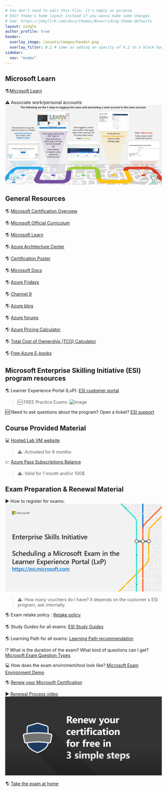 ```yaml
---
# You don't need to edit this file, it's empty on purpose.
# Edit theme's home layout instead if you wanna make some changes
# See: https://jekyllrb.com/docs/themes/#overriding-theme-defaults
layout: single
author_profile: true
header:
  overlay_image: /assets/images/header.png
  overlay_filter: 0.2 # same as adding an opacity of 0.2 to a black background
sidebar:
  nav: "exams"
---
```

## Microsoft Learn
:earth_americas:[Microsoft Learn](https://www.Microsoft.com/Learn "Microsoft Learn")

:warning: Associate work/personal accounts
![associate accounts](assets/images/learn-accounts.png)
## General Resources

:earth_americas: [Microsoft Certification Overview ](https://www.microsoft.com/certification "Microsoft Certification Overview ")

:earth_americas: [Microsoft Official Curriculum ](https://www.aka.ms/MOC "Microsoft Official Curriculum ")

:earth_americas: [Microsoft Learn](https://www.Microsoft.com/Learn "Microsoft Learn")

:earth_americas: [Azure Architecture Center](https://www.aka.ms/architecture "Azure Architecture Center")

:earth_americas: [Certification Poster](https://www.aka.ms/TrainCertPoster "Certification Poster")

:earth_americas: [Microsoft Docs](https://www.aka.ms/Docs "Microsoft Docs")

:earth_americas: [Azure Fridays](https://azure.microsoft.com/en-us/resources/videos/azure-friday/)

:earth_americas: [Channel 9](https://channel9.msdn.com/)

:earth_americas: [Azure blog](https://azure.microsoft.com/en-us/blog/)

:earth_americas: [Azure forums](https://social.msdn.microsoft.com/Forums/enUS/home?category=windowsazureplatform)

:earth_americas: [Azure Pricing Calculator](https://azure.microsoft.com/en-in/pricing/calculator/)

:earth_americas: [Total Cost of Ownership (TCO) Calculator](https://azure.microsoft.com/en-us/pricing/tco/calculator/)

:earth_americas: [Free Azure E-books](https://azure.microsoft.com/en-us/resources/whitepapers/)

## Microsoft Enterprise Skilling Initiative (ESI) program resources

:earth_americas: Learner Experience Portal (LxP): [ESI customer portal](https://esi.microsoft.com/)

  > :free: FREE Practice Exams:
  ![image](https://user-images.githubusercontent.com/64772417/154690459-9113ee7e-e39b-454f-8b4c-e61b400400b9.png)

:sos: Need to ask questions about the program? Open a ticket? [ESI support](https://esisupport.microsoft.com/)

## Course Provided Material
:computer: [Hosted Lab VM website](https://esi.learnondemand.net/)
  > :warning:: Activated for 6 months 

:chart_with_upwards_trend: [Azure Pass Subscriptions Balance](https://www.microsoftazuresponsorships.com/balance)
  > :warning:: Valid for 1 month and/or 100$

## Exam Preparation & Renewal Material
:arrow_forward: How to register for exams:
[![Watch the video](assets/images/video-exam-reg.png)](https://aka.ms/LxPExamDiscountVideo)

  > :warning:: How many vouchers do I have? It depends on the customer´s ESI program, ask internally.

:earth_americas: Exam retake policy : [Retake policy](https://docs.microsoft.com/en-us/learn/certifications/exam-retake-policy#general-microsoft-certification-exam-retake-policy)

:earth_americas: Study Guides for all exams: [ESI Study Guides](https://aka.ms/ESIStudyGuides) 

:earth_americas: Learning Path for all exams:  [Learning Path recommendation](https://aka.ms/AzureTrainCertDeck)

:interrobang: What is the duration of the exam? What kind of questions can I get? [Microsoft Exam Question Types](https://docs.microsoft.com/en-us/learn/certifications/exam-duration-question-types#question-types-on-exams)

:computer: How does the exam enviroment/tool look like? [Microsoft Exam Environment Demo](http://aka.ms/examdemo)

:earth_americas: [Renew your Microsoft Certification](https://docs.microsoft.com/en-us/learn/certifications/renew-your-microsoft-certification)

:arrow_forward: [Renewal Process video](https://www.youtube.com/watch?v=ttuhmFHOTU8&feature=youtu.be)
[![Watch the video](assets/images/renew-cert.png)](https://www.youtube.com/watch?v=ttuhmFHOTU8)

:earth_americas: [Take the exam at home](https://www.thomasmaurer.ch/2020/03/how-to-take-a-microsoft-certification-exam-online/)
